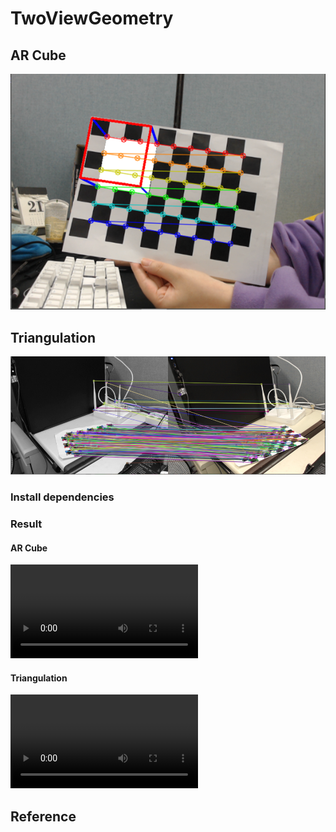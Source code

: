 # TwoViewGeometry


## AR Cube

![](src/1.png)


## Triangulation

![](src/2.png)


### Install dependencies

### Result 

#### AR Cube 
![](src/1.mp4)

#### Triangulation
![](src/2.avi)


## Reference
